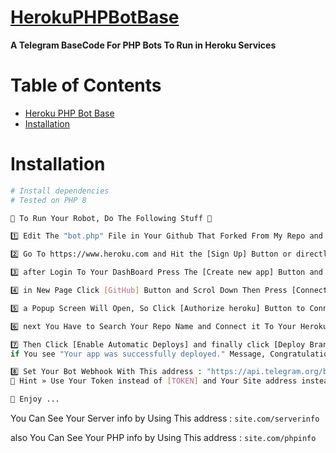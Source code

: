 # [HerokuPHPBotBase](https://github.com/mdreza-n/Heroku-PHP-Bot-Base)

**A Telegram BaseCode For PHP Bots To Run in Heroku Services**

# Table of Contents

- [Heroku PHP Bot Base](#HerokuPHPBotBase)
- [Installation](#installation)


# Installation

```sh
# Install dependencies
# Tested on PHP 8

🔷 To Run Your Robot, Do The Following Stuff 🔶

1️⃣ Edit The "bot.php" File in Your Github That Forked From My Repo and Put Your Code in it.

2️⃣ Go To https://www.heroku.com and Hit the [Sign Up] Button or directly Go To https://signup.heroku.com and signup with your information.

3️⃣ after Login To Your DashBoard Press The [Create new app] Button and in New Page Enter Your APPNAME and Press [Create App] Button.

4️⃣ in New Page Click [GitHub] Button and Scrol Down Then Press [Connect To GitHub] Button.

5️⃣ a Popup Screen Will Open, So Click [Authorize heroku] Button to Connect Your GitHub Profile To Heroku Services.

6️⃣ next You Have to Search Your Repo Name and Connect it To Your Heroku Application.

7️⃣ Then Click [Enable Automatic Deploys] and finally click [Deploy Branch] button To Deploy Your Repo To Heroku.
if You see "Your app was successfully deployed." Message, Congratulations You Did it ...

8️⃣ Set Your Bot Webhook With This address : "https://api.telegram.org/bot[TOKEN]/setwebhook?url=[DOMAIN]/bot.php"
🔎 Hint » Use Your Token instead of [TOKEN] and Your Site address instead of [DOMAIN]

🤖 Enjoy ...
```
You Can See Your Server info by Using This address : ```site.com/serverinfo```

also You Can See Your PHP info by Using This address : ```site.com/phpinfo```

